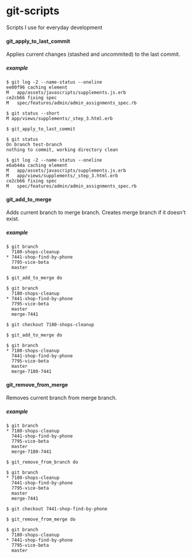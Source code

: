 # git-scripts
Scripts I use for everyday development

#### git_apply_to_last_commit
Applies current changes (stashed and uncommited) to the last commit.
##### example
```
$ git log -2 --name-status --oneline
ee00f96 caching element
M	app/assets/javascripts/supplements.js.erb
ce2cb66 fixing spec
M	spec/features/admin/admin_assignments_spec.rb

$ git status --short
M app/views/supplements/_step_3.html.erb

$ git_apply_to_last_commit

$ git status
On branch test-branch
nothing to commit, working directory clean

$ git log -2 --name-status --oneline
e6ab44a caching element
M	app/assets/javascripts/supplements.js.erb
M	app/views/supplements/_step_3.html.erb
ce2cb66 fixing spec
M	spec/features/admin/admin_assignments_spec.rb
```

#### git_add_to_merge
Adds current branch to merge branch. Creates merge branch if it doesn't exist.
##### example
```
$ git branch
  7180-shops-cleanup
* 7441-shop-find-by-phone
  7795-vice-beta
  master
  
$ git_add_to_merge do

$ git branch
  7180-shops-cleanup
* 7441-shop-find-by-phone
  7795-vice-beta
  master
  merge-7441

$ git checkout 7180-shops-cleanup

$ git_add_to_merge do

$ git branch
* 7180-shops-cleanup
  7441-shop-find-by-phone
  7795-vice-beta
  master
  merge-7180-7441
```

#### git_remove_from_merge
Removes current branch from merge branch.
##### example

```
$ git branch
* 7180-shops-cleanup
  7441-shop-find-by-phone
  7795-vice-beta
  master
  merge-7180-7441

$ git_remove_from_branch do

$ git branch
* 7180-shops-cleanup
  7441-shop-find-by-phone
  7795-vice-beta
  master
  merge-7441

$ git checkout 7441-shop-find-by-phone

$ git_remove_from_merge do

$ git branch
  7180-shops-cleanup
* 7441-shop-find-by-phone
  7795-vice-beta
  master
```
